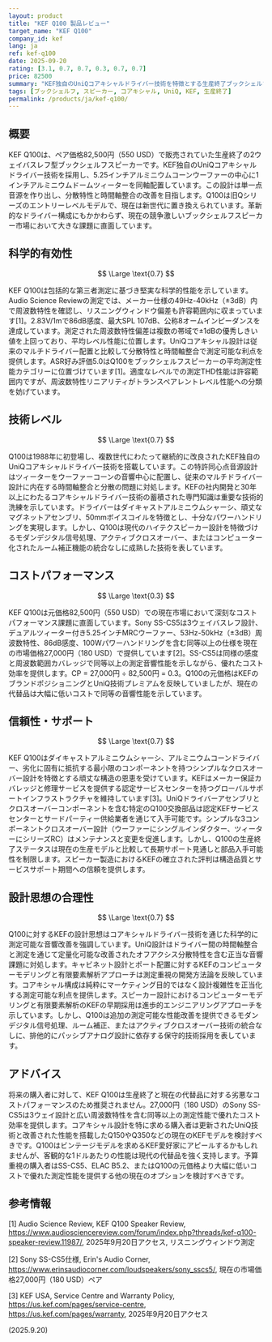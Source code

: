 ```yaml
---
layout: product
title: "KEF Q100 製品レビュー"
target_name: "KEF Q100"
company_id: kef
lang: ja
ref: kef-q100
date: 2025-09-20
rating: [3.1, 0.7, 0.7, 0.3, 0.7, 0.7]
price: 82500
summary: "KEF独自のUniQコアキシャルドライバー技術を特徴とする生産終了ブックシェルフスピーカー。現在の市場代替品に対してコストパフォーマンスに大きな制約がある"
tags: [ブックシェルフ, スピーカー, コアキシャル, UniQ, KEF, 生産終了]
permalink: /products/ja/kef-q100/
---
```


## 概要

KEF Q100は、ペア価格82,500円（550 USD）で販売されていた生産終了の2ウェイバスレフ型ブックシェルフスピーカーです。KEF独自のUniQコアキシャルドライバー技術を採用し、5.25インチアルミニウムコーンウーファーの中心に1インチアルミニウムドームツィーターを同軸配置しています。この設計は単一点音源を作り出し、分散特性と時間軸整合の改善を目指します。Q100は旧Qシリーズのエントリーレベルモデルで、現在は新世代に置き換えられています。革新的なドライバー構成にもかかわらず、現在の競争激しいブックシェルフスピーカー市場において大きな課題に直面しています。

## 科学的有効性

$$ \Large \text{0.7} $$

KEF Q100は包括的な第三者測定に基づき堅実な科学的性能を示しています。Audio Science Reviewの測定では、メーカー仕様の49Hz-40kHz（±3dB）内で周波数特性を確認し、リスニングウィンドウ偏差も許容範囲内に収まっています[1]。2.83V/1mで86dB感度、最大SPL 107dB、公称8オームインピーダンスを達成しています。測定された周波数特性偏差は複数の帯域で±1dBの優秀しきい値を上回っており、平均レベル性能に位置します。UniQコアキシャル設計は従来のマルチドライバー配置と比較して分散特性と時間軸整合で測定可能な利点を提供します。ASR好み評価5.0はQ100をブックシェルフスピーカーの平均測定性能カテゴリーに位置づけています[1]。適度なレベルでの測定THD性能は許容範囲内ですが、周波数特性リニアリティがトランスペアレントレベル性能への分類を妨げています。

## 技術レベル

$$ \Large \text{0.7} $$

Q100は1988年に初登場し、複数世代にわたって継続的に改良されたKEF独自のUniQコアキシャルドライバー技術を搭載しています。この特許同心点音源設計はツィーターをウーファーコーンの音響中心に配置し、従来のマルチドライバー設計に内在する時間軸整合と分散の問題に対処します。KEFの社内開発と30年以上にわたるコアキシャルドライバー技術の蓄積された専門知識は重要な技術的洗練を示しています。ドライバーはダイキャストアルミニウムシャーシ、頑丈なマグネットアセンブリ、50mmボイスコイルを特徴とし、十分なパワーハンドリングを実現します。しかし、Q100は現代のハイテクスピーカー設計を特徴づけるモダンデジタル信号処理、アクティブクロスオーバー、またはコンピューター化されたルーム補正機能の統合なしに成熟した技術を表しています。

## コストパフォーマンス

$$ \Large \text{0.3} $$

KEF Q100は元価格82,500円（550 USD）での現在市場において深刻なコストパフォーマンス課題に直面しています。Sony SS-CS5は3ウェイバスレフ設計、デュアルツィーター付き5.25インチMRCウーファー、53Hz-50kHz（±3dB）周波数特性、86dB感度、100Wパワーハンドリングを含む同等以上の仕様を現在の市場価格27,000円（180 USD）で提供しています[2]。SS-CS5は同様の感度と周波数範囲カバレッジで同等以上の測定音響性能を示しながら、優れたコスト効率を提供します。CP = 27,000円 ÷ 82,500円 = 0.3。Q100の元価格はKEFのブランドポジショニングとUniQ技術プレミアムを反映していましたが、現在の代替品は大幅に低いコストで同等の音響性能を示しています。

## 信頼性・サポート

$$ \Large \text{0.7} $$

KEF Q100はダイキャストアルミニウムシャーシ、アルミニウムコーンドライバー、劣化に固有に抵抗する最小限のコンポーネントを持つシンプルなクロスオーバー設計を特徴とする頑丈な構造の恩恵を受けています。KEFはメーカー保証カバレッジと修理サービスを提供する認定サービスセンターを持つグローバルサポートインフラストラクチャを維持しています[3]。UniQドライバーアセンブリとクロスオーバーコンポーネントを含む特定のQ100交換部品は認定KEFサービスセンターとサードパーティー供給業者を通じて入手可能です。シンプルな3コンポーネントクロスオーバー設計（ウーファーにシングルインダクター、ツィーターにシリーズRC）はメンテナンスと変更を促進します。しかし、Q100の生産終了ステータスは現在の生産モデルと比較して長期サポート見通しと部品入手可能性を制限します。スピーカー製造におけるKEFの確立された評判は構造品質とサービスサポート期間への信頼を提供します。

## 設計思想の合理性

$$ \Large \text{0.7} $$

Q100に対するKEFの設計思想はコアキシャルドライバー技術を通じた科学的に測定可能な音響改善を強調しています。UniQ設計はドライバー間の時間軸整合と測定を通じて定量化可能な改善されたオフアクシス分散特性を含む正当な音響課題に対処します。キャビネット設計とポート配置に対するKEFのコンピューターモデリングと有限要素解析アプローチは測定重視の開発方法論を反映しています。コアキシャル構成は純粋にマーケティング目的ではなく設計複雑性を正当化する測定可能な利点を提供します。スピーカー設計におけるコンピューターモデリングと有限要素解析のKEFの早期採用は進歩的エンジニアリングアプローチを示しています。しかし、Q100は追加の測定可能な性能改善を提供できるモダンデジタル信号処理、ルーム補正、またはアクティブクロスオーバー技術の統合なしに、排他的にパッシブアナログ設計に依存する保守的技術採用を表しています。

## アドバイス

将来の購入者に対して、KEF Q100は生産終了と現在の代替品に対する劣悪なコストパフォーマンスのため推奨されません。27,000円（180 USD）のSony SS-CS5は3ウェイ設計と広い周波数特性を含む同等以上の測定性能で優れたコスト効率を提供します。コアキシャル設計を特に求める購入者は更新されたUniQ技術と改善された性能を搭載したQ150やQ350などの現在のKEFモデルを検討すべきです。Q100はビンテージモデルを求めるKEF愛好家にアピールするかもしれませんが、客観的な1ドルあたりの性能は現代の代替品を強く支持します。予算重視の購入者はSS-CS5、ELAC B5.2、またはQ100の元価格より大幅に低いコストで優れた測定性能を提供する他の現在のオプションを検討すべきです。

## 参考情報

[1] Audio Science Review, KEF Q100 Speaker Review, https://www.audiosciencereview.com/forum/index.php?threads/kef-q100-speaker-review.11987/, 2025年9月20日アクセス, リスニングウィンドウ測定

[2] Sony SS-CS5仕様, Erin's Audio Corner, https://www.erinsaudiocorner.com/loudspeakers/sony_sscs5/, 現在の市場価格27,000円（180 USD）ペア

[3] KEF USA, Service Centre and Warranty Policy, https://us.kef.com/pages/service-centre, https://us.kef.com/pages/warranty, 2025年9月20日アクセス

(2025.9.20)